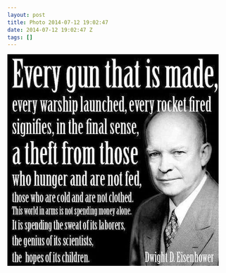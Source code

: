 ```yaml
---
layout: post
title: Photo 2014-07-12 19:02:47
date: 2014-07-12 19:02:47 Z
tags: []
---
```

![](/media/2014/07/91569404833.jpg)
